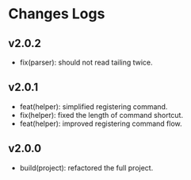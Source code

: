 # Changes Logs

[Dep:LRT.Core]: https://github.com/litert/core.js

## v2.0.2

- fix(parser): should not read tailing twice.

## v2.0.1

- feat(helper): simplified registering command.
- fix(helper): fixed the length of command shortcut.
- feat(helper): improved registering command flow.

## v2.0.0

- build(project): refactored the full project.
